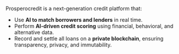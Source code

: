 Prosperocredit is a next-generation credit platform that:

- Use **AI to match borrowers and lenders** in real time.
- Perform **AI-driven credit scoring** using financial, behavioral, and alternative data.
- Record and settle all loans on a **private blockchain**, ensuring transparency, privacy, and immutability.